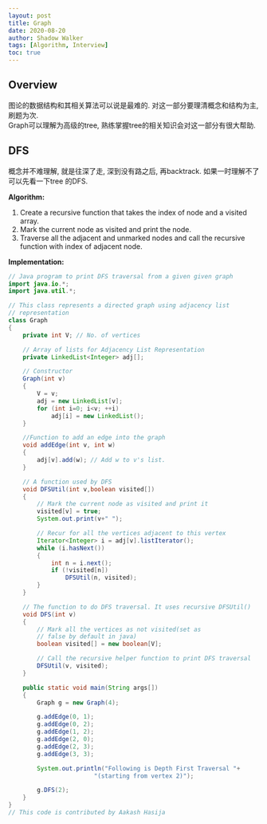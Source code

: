 ```yaml
---
layout: post
title: Graph
date: 2020-08-20
author: Shadow Walker
tags: [Algorithm, Interview]
toc: true
---
```


## Overview

图论的数据结构和其相关算法可以说是最难的. 对这一部分要理清概念和结构为主, 刷题为次.  
Graph可以理解为高级的tree, 熟练掌握tree的相关知识会对这一部分有很大帮助. 


## DFS

概念并不难理解, 就是往深了走, 深到没有路之后, 再backtrack. 如果一时理解不了可以先看一下tree 的DFS. 

**Algorithm:**  

1. Create a recursive function that takes the index of node and a visited array.  
2. Mark the current node as visited and print the node.  
3. Traverse all the adjacent and unmarked nodes and call the recursive function with index of adjacent node.  

**Implementation:**

```java
// Java program to print DFS traversal from a given given graph 
import java.io.*; 
import java.util.*; 

// This class represents a directed graph using adjacency list 
// representation 
class Graph 
{ 
	private int V; // No. of vertices 

	// Array of lists for Adjacency List Representation 
	private LinkedList<Integer> adj[]; 

	// Constructor 
	Graph(int v) 
	{ 
		V = v; 
		adj = new LinkedList[v]; 
		for (int i=0; i<v; ++i) 
			adj[i] = new LinkedList(); 
	} 

	//Function to add an edge into the graph 
	void addEdge(int v, int w) 
	{ 
		adj[v].add(w); // Add w to v's list. 
	} 

	// A function used by DFS 
	void DFSUtil(int v,boolean visited[]) 
	{ 
		// Mark the current node as visited and print it 
		visited[v] = true; 
		System.out.print(v+" "); 

		// Recur for all the vertices adjacent to this vertex 
		Iterator<Integer> i = adj[v].listIterator(); 
		while (i.hasNext()) 
		{ 
			int n = i.next(); 
			if (!visited[n]) 
				DFSUtil(n, visited); 
		} 
	} 

	// The function to do DFS traversal. It uses recursive DFSUtil() 
	void DFS(int v) 
	{ 
		// Mark all the vertices as not visited(set as 
		// false by default in java) 
		boolean visited[] = new boolean[V]; 

		// Call the recursive helper function to print DFS traversal 
		DFSUtil(v, visited); 
	} 

	public static void main(String args[]) 
	{ 
		Graph g = new Graph(4); 

		g.addEdge(0, 1); 
		g.addEdge(0, 2); 
		g.addEdge(1, 2); 
		g.addEdge(2, 0); 
		g.addEdge(2, 3); 
		g.addEdge(3, 3); 

		System.out.println("Following is Depth First Traversal "+ 
						"(starting from vertex 2)"); 

		g.DFS(2); 
	} 
} 
// This code is contributed by Aakash Hasija 
```